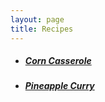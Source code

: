 ```yaml
---
layout: page
title: Recipes
---
```


- ##### [Corn Casserole](https://recipes.simas.io/CornCasserole)
- ##### [Pineapple Curry](https://recipes.simas.io/PineappleCurry)